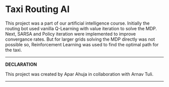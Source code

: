 # Taxi Routing AI
This project was a part of our artificial intelligence course. Initially the routing bot used vanilla Q-Learning with value iteration to solve the MDP. Next, SARSA and Policy iteration were implemented to improve convergance rates. But for larger grids solving the MDP directly was not possible so, Reinforcement Learning was used to find the optimal path for the taxi. 

---
**DECLARATION**

This project was created by Apar Ahuja in collaboration with Arnav Tuli.

---
